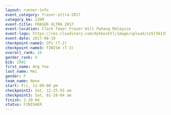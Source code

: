 ```yaml
---
layout: runner-info 
event_category: fraser-ultra-2017 
category_km: 22KM 
event-title: FRASER ULTRA 2017 
event-location: Clock Tower Fraser Hill Pahang Malaysia 
event-logo: https://res.cloudinary.com/dykbosktl/image/upload/v1573613535/Logo/logo_mfst7w.jpg 
event-date: 2017-08-19 
checkpoint-name2: CP1 (T-2) 
checkpoint-name3: FINISH (T-3) 
overall_rank: 24
gender_rank: 4
bib: 2942
first_name: Ang Yee
last_name: Mei
gender: F
team_name: None
start: Fri, 11-00-00 pm
checkpoint2: Sat, 12-25-55 am
checkpoint3: Sat, 01-28-04 am
finish: 2-28-04
status: FINISHER
---
```

